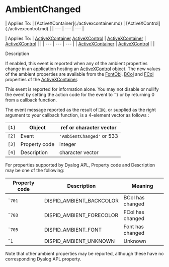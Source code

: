




<h1 class="heading"><span class="name">AmbientChanged</span></h1>
| Applies To: | [ActiveXContainer](./activexcontainer.md) | [ActiveXControl](./activexcontrol.md) |
| --- | --- | ---  |

| Applies To: | [ActiveXContainer](./activexcontainer.md) [ActiveXControl](./activexcontrol.md) | [ActiveXContainer](./activexcontainer.md) | [ActiveXControl](./activexcontrol.md) |  |
| --- | --- | ---  |
| [ActiveXContainer](./activexcontainer.md) | [ActiveXControl](./activexcontrol.md) |  |


Description


If enabled, this event is reported when any of the ambient properties change in an application hosting an [ActiveXControl](./activexcontrol.md) object. The new values of the ambient properties are available from the [FontObj](./fontobj.md), [BCol](./fcol.md) and [FCol](./bcol.md) properties of the [ActiveXContainer](./activexcontainer.md).


This event is reported for information alone. You may not disable or nullify the event by setting the action code for the event to `¯1` or by returning 0 from a callback function.


The event message reported as the result of `⎕DQ`, or supplied as the right argument to your callback function, is a 4-element vector as follows :

| `[1]` | Object | ref or character vector |
| --- | --- | ---  |
| `[2]` | Event | `'AmbientChanged'` or 533 |
| `[3]` | Property code | integer |
| `[4]` | Description | character vector |


For properties supported by Dyalog APL, Property code and Description may be one of the following:

| Property code | Description | Meaning |
| --- | --- | ---  |
| `¯701` | DISPID_AMBIENT_BACKCOLOR | BCol has changed |
| `¯703` | DISPID_AMBIENT_FORECOLOR | FCol has changed |
| `¯705` | DISPID_AMBIENT_FONT | Font has changed |
| `¯1` | DISPID_AMBIENT_UNKNOWN | Unknown |


Note that other ambient properties may be reported, although these have no corresponding Dyalog APL property.



